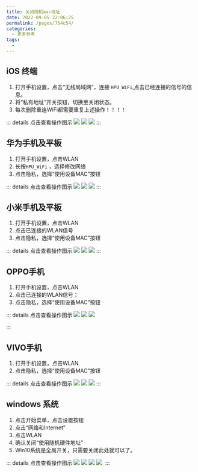 ```yaml
---
title: 关闭随机mac地址
date: 2022-09-05 22:06:25
permalink: /pages/754c54/
categories:
  - 更多参考
tags:
  - 
---
```

## iOS 终端 <Badge text="iPhone和iPad机型"/>

1. 打开手机设置，点击“无线局域网”，连接 `HPU_WiFi`,点击已经连接的信号的信息。
2. 将“私有地址”开关按钮，切换至关闭状态。
3. 每次删除重连WiFi都需要重复上述操作！！！！

::: details 点击查看操作图示
![](http://doc.gwifi.com.cn/upload/image/20210113/1610524454422677.png)
![](http://doc.gwifi.com.cn/upload/image/20210113/1610524470827871.png)
![](http://doc.gwifi.com.cn/upload/image/20210113/1610524504379673.png)
:::

## 华为手机及平板

1. 打开手机设置，点击WLAN
2. 长按`HPU_WiFi` ，选择修改网络
3. 点击隐私，选择“使用设备MAC”按钮

::: details 点击查看操作图示
![](http://doc.gwifi.com.cn/upload/image/20210113/1610524594406144.png)
![](http://doc.gwifi.com.cn/upload/image/20210113/1610524611528467.png)
![](http://doc.gwifi.com.cn/upload/image/20210113/1610524619842315.png)
:::

## 小米手机及平板


1. 打开手机设置，点击WLAN
2. 点击已连接的WLAN信号
3. 点击隐私，选择“使用设备MAC”按钮
   
::: details 点击查看操作图示
![](http://doc.gwifi.com.cn/upload/image/20210113/1610524675772351.png)
![](http://doc.gwifi.com.cn/upload/image/20210113/1610524691497696.png)
![](http://doc.gwifi.com.cn/upload/image/20210113/1610524718960430.png)
:::


## OPPO手机

1. 打开手机设置，点击WLAN
2. 点击已连接的WLAN信号；
3. 点击隐私，选择“使用设备MAC”按钮

::: details 点击查看操作图示
![](http://doc.gwifi.com.cn/upload/image/20210113/1610524772977388.png)
![](http://doc.gwifi.com.cn/upload/image/20210113/1610524798585423.png)
![](http://doc.gwifi.com.cn/upload/image/20210113/1610524814255364.png)

:::

## VIVO手机


1. 打开手机设置，点击WLAN
2. 点击隐私，选择“使用设备MAC”按钮


::: details 点击查看操作图示
![](http://doc.gwifi.com.cn/upload/image/20210114/1610587289170595.png)
![](http://doc.gwifi.com.cn/upload/image/20210113/1610524908815998.png)
![](http://doc.gwifi.com.cn/upload/image/20210113/1610524922676653.png)
:::


## windows 系统

1. 点击开始菜单，点击设置按钮
2. 点击“网络和Internet”
3. 点击WLAN
4. 确认关闭“使用随机硬件地址”
5. Win10系统是全局开关，只需要关闭此处就可以了。

::: details 点击查看操作图示
![](http://doc.gwifi.com.cn/upload/image/20210113/1610524966297522.png)
![](http://doc.gwifi.com.cn/upload/image/20210113/1610524986568552.png)
![](http://doc.gwifi.com.cn/upload/image/20210113/1610525001128085.png)
![](http://doc.gwifi.com.cn/upload/image/20210113/1610525014317644.png)
![]()
:::